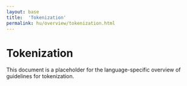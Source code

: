 ```yaml
---
layout: base
title:  'Tokenization'
permalink: hu/overview/tokenization.html
---
```


# Tokenization

This document is a placeholder for the language-specific overview of
guidelines for tokenization.
